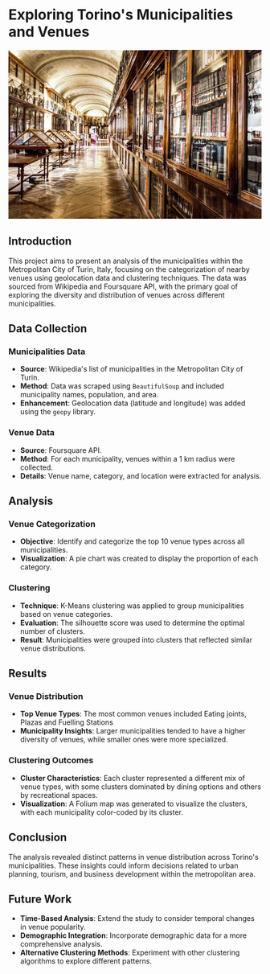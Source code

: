 # Exploring Torino's Municipalities and Venues

![](https://github.com/RachaelKilonzo/Exploring-Torino-Municipalities/blob/main/images/royal%20library%20of%20turin.png)

## Introduction

This project aims to present an analysis of the municipalities within the Metropolitan City of Turin, Italy, focusing on the categorization of nearby venues using geolocation data and clustering techniques. The data was sourced from Wikipedia and Foursquare API, with the primary goal of exploring the diversity and distribution of venues across different municipalities.

## Data Collection

### Municipalities Data
- **Source**: Wikipedia's list of municipalities in the Metropolitan City of Turin.
- **Method**: Data was scraped using `BeautifulSoup` and included municipality names, population, and area.
- **Enhancement**: Geolocation data (latitude and longitude) was added using the `geopy` library.

### Venue Data
- **Source**: Foursquare API.
- **Method**: For each municipality, venues within a 1 km radius were collected.
- **Details**: Venue name, category, and location were extracted for analysis.

## Analysis

### Venue Categorization
- **Objective**: Identify and categorize the top 10 venue types across all municipalities.
- **Visualization**: A pie chart was created to display the proportion of each category.

### Clustering
- **Technique**: K-Means clustering was applied to group municipalities based on venue categories.
- **Evaluation**: The silhouette score was used to determine the optimal number of clusters.
- **Result**: Municipalities were grouped into clusters that reflected similar venue distributions.

## Results

### Venue Distribution
- **Top Venue Types**: The most common venues included Eating joints, Plazas and Fuelling Stations 
- **Municipality Insights**: Larger municipalities tended to have a higher diversity of venues, while smaller ones were more specialized.

### Clustering Outcomes
- **Cluster Characteristics**: Each cluster represented a different mix of venue types, with some clusters dominated by dining options and others by recreational spaces.
- **Visualization**: A Folium map was generated to visualize the clusters, with each municipality color-coded by its cluster.

## Conclusion

The analysis revealed distinct patterns in venue distribution across Torino's municipalities. These insights could inform decisions related to urban planning, tourism, and business development within the metropolitan area.

## Future Work

- **Time-Based Analysis**: Extend the study to consider temporal changes in venue popularity.
- **Demographic Integration**: Incorporate demographic data for a more comprehensive analysis.
- **Alternative Clustering Methods**: Experiment with other clustering algorithms to explore different patterns.


